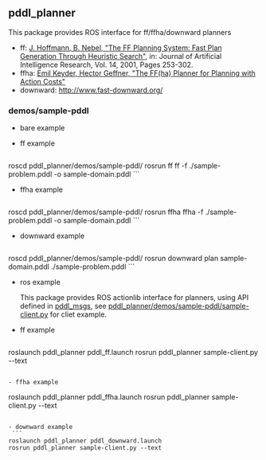 ## pddl_planner

This package provides ROS interface for ff/ffha/downward planners

- ff: [J. Hoffmann, B. Nebel, "The FF Planning System: Fast Plan Generation Through Heuristic Search"](http://www.ai.mit.edu/courses/16.412J/ff.ps), in: Journal of Artificial Intelligence Research, Vol. 14, 2001, Pages 253-302.
- ffha: [Emil Keyder, Hector Geffner, "The FF(ha) Planner for Planning with Action Costs"](http://ipc.informatik.uni-freiburg.de/Planners?action=AttachFile&do=view&target=ffha.pdf)
- downward: http://www.fast-downward.org/

### demos/sample-pddl

- bare example

 - ff example
    ```
roscd pddl_planner/demos/sample-pddl/
rosrun ff ff -f ./sample-problem.pddl -o sample-domain.pddl
    ```

 - ffha example
    ```
roscd pddl_planner/demos/sample-pddl/
rosrun ffha ffha -f ./sample-problem.pddl -o sample-domain.pddl
    ```

 - downward example
    ```
roscd pddl_planner/demos/sample-pddl/
rosrun downward plan sample-domain.pddl ./sample-problem.pddl
    ```

- ros example

  This package provides ROS actionlib interface for planners, using API defined in [pddl_msgs](https://github.com/jsk-ros-pkg/jsk_planning/blob/master/pddl/pddl_msgs/action/PDDLPlanner.action), see [pddl_planner/demos/sample-pddl/sample-client.py](https://github.com/jsk-ros-pkg/jsk_planning/blob/master/pddl/pddl_planner/demos/sample-pddl/sample-client.py) for cliet example.

 - ff example
    ```
roslaunch pddl_planner pddl_ff.launch
rosrun pddl_planner sample-client.py --text
   ```

 - ffha example
   ```
roslaunch pddl_planner pddl_ffha.launch
rosrun pddl_planner sample-client.py --text
   ```

 - downward example
    ```
roslaunch pddl_planner pddl_downward.launch
rosrun pddl_planner sample-client.py --text
   ```

